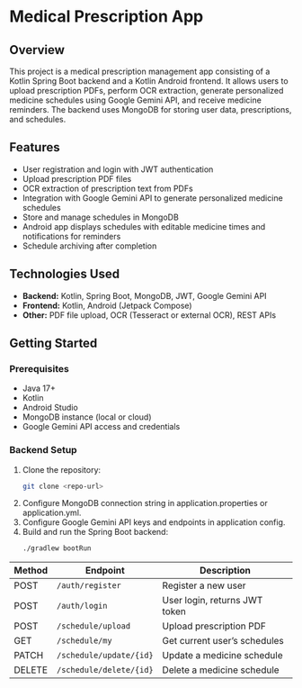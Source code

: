 # Medical Prescription App

## Overview
This project is a medical prescription management app consisting of a Kotlin Spring Boot backend and a Kotlin Android frontend. It allows users to upload prescription PDFs, perform OCR extraction, generate personalized medicine schedules using Google Gemini API, and receive medicine reminders. The backend uses MongoDB for storing user data, prescriptions, and schedules.

## Features
- User registration and login with JWT authentication
- Upload prescription PDF files
- OCR extraction of prescription text from PDFs
- Integration with Google Gemini API to generate personalized medicine schedules
- Store and manage schedules in MongoDB
- Android app displays schedules with editable medicine times and notifications for reminders
- Schedule archiving after completion

## Technologies Used
- **Backend:** Kotlin, Spring Boot, MongoDB, JWT, Google Gemini API
- **Frontend:** Kotlin, Android (Jetpack Compose)
- **Other:** PDF file upload, OCR (Tesseract or external OCR), REST APIs

## Getting Started

### Prerequisites
- Java 17+
- Kotlin
- Android Studio
- MongoDB instance (local or cloud)
- Google Gemini API access and credentials

### Backend Setup
1. Clone the repository:
   ```bash
   git clone <repo-url>
   ```
2. Configure MongoDB connection string in application.properties or application.yml.
3. Configure Google Gemini API keys and endpoints in application config.
4. Build and run the Spring Boot backend:
   ```bash
   ./gradlew bootRun
   ```
| Method | Endpoint               | Description                             |
|--------|------------------------|-------------------------------------|
| POST   | `/auth/register`       | Register a new user                   |
| POST   | `/auth/login`          | User login, returns JWT token         |
| POST   | `/schedule/upload`     | Upload prescription PDF               |
| GET    | `/schedule/my`         | Get current user’s schedules          |
| PATCH  | `/schedule/update/{id}`| Update a medicine schedule            |
| DELETE | `/schedule/delete/{id}`| Delete a medicine schedule            |

